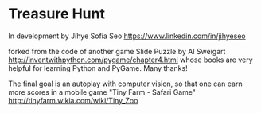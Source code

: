 # Treasure Hunt


 In development by Jihye Sofia Seo https://www.linkedin.com/in/jihyeseo
 
 forked from the code of another game Slide Puzzle by Al Sweigart  
 http://inventwithpython.com/pygame/chapter4.html 
 whose books are very helpful for learning Python and PyGame. Many thanks!

 The final goal is an autoplay with computer vision, 
 so that one can earn more scores in a mobile game "Tiny Farm - Safari Game"   http://tinyfarm.wikia.com/wiki/Tiny_Zoo
 
